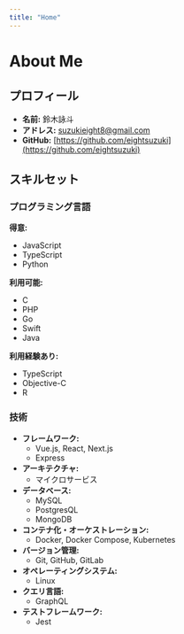 ```yaml
---
title: "Home"
---
```



# About Me

## プロフィール

- **名前:** 鈴木詠斗
- **アドレス:** suzukieight8@gmail.com
- **GitHub:** [https://github.com/eightsuzuki](https://github.com/eightsuzuki)

## スキルセット

### プログラミング言語

**得意:**
- JavaScript
- TypeScript
- Python

**利用可能:**
- C
- PHP
- Go
- Swift
- Java

**利用経験あり:**
- TypeScript
- Objective-C
- R

### 技術

- **フレームワーク:**
  - Vue.js, React, Next.js
  - Express
- **アーキテクチャ:**
  - マイクロサービス
- **データベース:**
  - MySQL
  - PostgresQL
  - MongoDB
- **コンテナ化・オーケストレーション:**
  - Docker, Docker Compose, Kubernetes
- **バージョン管理:**
  - Git, GitHub, GitLab
- **オペレーティングシステム:**
  - Linux
- **クエリ言語:**
  - GraphQL
- **テストフレームワーク:**
  - Jest

